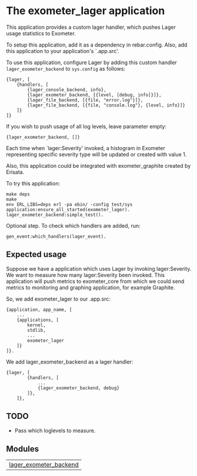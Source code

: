 

# The exometer_lager application #

This application provides a custom lager handler, which pushes
Lager usage statistics to Exometer.

To setup this application, add it as a dependency in rebar.config.
Also, add this application to your application's `.app.src'.

To use this application, configure Lager by adding this custom handler
`lager_exometer_backend` to `sys.config` as follows:
```
{lager, [
    {handlers, [
        {lager_console_backend, info},
        {lager_exometer_backend, [{level, [debug, info]}]},
        {lager_file_backend, [{file, "error.log"}]},
        {lager_file_backend, [{file, "console.log"}, {level, info}]}
    ]}
]}
```
If you wish to push usage of all log levels, leave parameter empty:
```
{lager_exometer_backend, []}
```

Each time when `lager:Severity' invoked, a histogram in Exometer
representing specific severity type will be updated or created with value 1.

Also, this application could be integrated with exometer_graphite created by Erisata.

To try this application:
```
make deps
make
env ERL_LIBS=deps erl -pa ebin/ -config test/sys
application:ensure_all_started(exometer_lager).
lager_exometer_backend:simple_test().
```

Optional step. To check which handlers are added, run:
```
gen_event:which_handlers(lager_event).
```

## Expected usage ##
Suppose we have a application which uses Lager by invoking lager:Severity.
We want to measure how many lager:Severity been invoked. This application
will push metrics to exometer_core from which we could send metrics to
monitoring and graphing application, for example Graphite.

So, we add exometer_lager to our .app.src:
```
{application, app_name, [
    ...
    {applications, [
        kernel,
        stdlib,
        ...
        exometer_lager
    ]}
]}.
```

We add lager_exometer_backend as a lager handler:
```
{lager, [
        {handlers, [
            ...
            {lager_exometer_backend, debug}
        ]},
    ]},
```

## TODO ##
* Pass which loglevels to measure.

## Modules ##
<table width="100%" border="0" summary="list of modules">
<tr><td><a href="http://github.com/erisata/yaws_cage/blob/master/doc/lager_exometer_backend.md" class="module">lager_exometer_backend</a></td></tr></table>